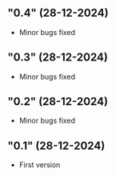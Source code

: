 ## "0.4" (28-12-2024)
- Minor bugs fixed
## "0.3" (28-12-2024)
- Minor bugs fixed
## "0.2" (28-12-2024)
- Minor bugs fixed
## "0.1" (28-12-2024)
- First version
